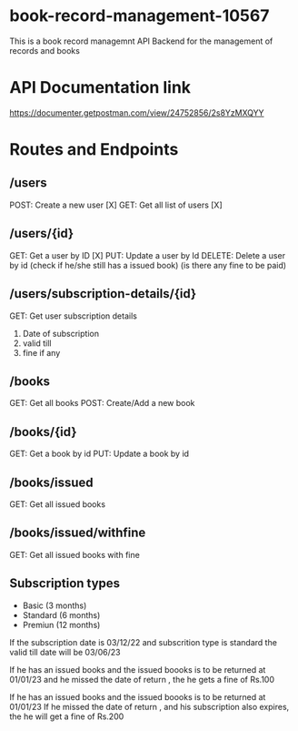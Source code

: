# book-record-management-10567

This is a book record managemnt API Backend for the management of records and books

# API Documentation link

https://documenter.getpostman.com/view/24752856/2s8YzMXQYY

# Routes and Endpoints

## /users

POST: Create a new user [X]
GET: Get all list of users [X]

## /users/{id}

GET: Get a user by ID [X]
PUT: Update a user by Id
DELETE: Delete a user by id (check if he/she still has a issued book) (is there any fine to be paid)

## /users/subscription-details/{id}

GET: Get user subscription details

1. Date of subscription
2. valid till
3. fine if any

## /books

GET: Get all books
POST: Create/Add a new book

## /books/{id}

GET: Get a book by id
PUT: Update a book by id

## /books/issued

GET: Get all issued books

## /books/issued/withfine

GET: Get all issued books with fine

## Subscription types

- Basic (3 months)
- Standard (6 months)
- Premiun (12 months)

If the subscription date is 03/12/22
and subscrition type is standard
the valid till date will be 03/06/23

If he has an issued books and the issued boooks is to be returned at 01/01/23
and he missed the date of return , the he gets a fine of Rs.100

If he has an issued books and the issued boooks is to be returned at 01/01/23
If he missed the date of return , and his subscription also expires, the he will get a fine of Rs.200
